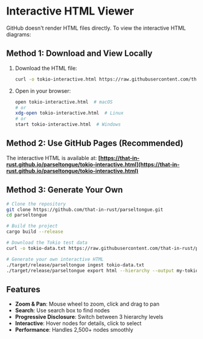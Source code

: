 # Interactive HTML Viewer

GitHub doesn't render HTML files directly. To view the interactive HTML diagrams:

## Method 1: Download and View Locally

1. Download the HTML file:
   ```bash
   curl -o tokio-interactive.html https://raw.githubusercontent.com/that-in-rust/parseltongue/main/analysis/tokio-hierarchical/tokio-interactive.html
   ```

2. Open in your browser:
   ```bash
   open tokio-interactive.html  # macOS
   # or
   xdg-open tokio-interactive.html  # Linux
   # or
   start tokio-interactive.html  # Windows
   ```

## Method 2: Use GitHub Pages (Recommended)

The interactive HTML is available at:
**[https://that-in-rust.github.io/parseltongue/tokio-interactive.html](https://that-in-rust.github.io/parseltongue/tokio-interactive.html)**

## Method 3: Generate Your Own

```bash
# Clone the repository
git clone https://github.com/that-in-rust/parseltongue.git
cd parseltongue

# Build the project
cargo build --release

# Download the Tokio test data
curl -o tokio-data.txt https://raw.githubusercontent.com/that-in-rust/parseltongue/main/tests/tokio-rs-tokio-8a5edab282632443.txt

# Generate your own interactive HTML
./target/release/parseltongue ingest tokio-data.txt
./target/release/parseltongue export html --hierarchy --output my-tokio-interactive.html
```

## Features

- **Zoom & Pan**: Mouse wheel to zoom, click and drag to pan
- **Search**: Use search box to find nodes
- **Progressive Disclosure**: Switch between 3 hierarchy levels
- **Interactive**: Hover nodes for details, click to select
- **Performance**: Handles 2,500+ nodes smoothly
